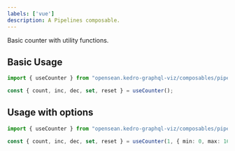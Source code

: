 ```yaml
---
labels: ['vue']
description: A Pipelines composable.
---
```


Basic counter with utility functions.

## Basic Usage

```ts
import { useCounter } from "opensean.kedro-graphql-viz/composables/pipelines";

const { count, inc, dec, set, reset } = useCounter();
```

## Usage with options

```ts
import { useCounter } from "opensean.kedro-graphql-viz/composables/pipelines";

const { count, inc, dec, set, reset } = useCounter(1, { min: 0, max: 16 });
```
